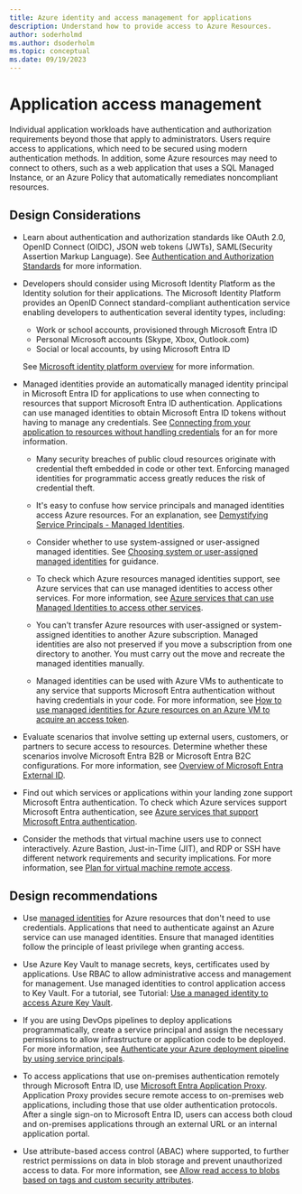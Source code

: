 ```yaml
---
title: Azure identity and access management for applications
description: Understand how to provide access to Azure Resources.
author: soderholmd
ms.author: dsoderholm 
ms.topic: conceptual
ms.date: 09/19/2023
---
```


# Application access management

Individual application workloads have authentication and authorization requirements beyond those that apply to administrators. Users require access to applications, which need to be secured using modern authentication methods. In addition, some Azure resources may need to connect to others, such as a web application that uses a SQL Managed Instance, or an Azure Policy that automatically remediates noncompliant resources.

## Design Considerations

- Learn about authentication and authorization standards like  OAuth 2.0, OpenID Connect (OIDC), JSON web tokens (JWTs), SAML(Security Assertion Markup Language). See [Authentication and Authorization Standards](/azure/active-directory/fundamentals/introduction-identity-access-management?toc=%2Fazure%2Factive-directory%2Fdevelop%2Ftoc.json&bc=%2Fazure%2Factive-directory%2Fdevelop%2Fbreadcrumb%2Ftoc.json#authentication-and-authorization-standards) for more information.

- Developers should consider using Microsoft Identity Platform as the Identity solution for their applications. The Microsoft Identity Platform provides an OpenID Connect standard-compliant authentication service enabling developers to authentication several identity types, including:

  - Work or school accounts, provisioned through Microsoft Entra ID
  - Personal Microsoft accounts (Skype, Xbox, Outlook.com)
  - Social or local accounts, by using Microsoft Entra ID
  
  See [Microsoft identity platform overview](/azure/active-directory/develop/v2-overview) for more information.

- Managed identities provide an automatically managed identity principal in Microsoft Entra ID for applications to use when connecting to resources that support Microsoft Entra ID authentication. Applications can use managed identities to obtain Microsoft Entra ID tokens without having to manage any credentials. See [Connecting from your application to resources without handling credentials](/azure/active-directory/managed-identities-azure-resources/overview-for-developers?tabs=portal%2Cdotnet) for an for more information.

  - Many security breaches of public cloud resources originate with credential theft embedded in code or other text. Enforcing managed identities for programmatic access greatly reduces the risk of credential theft.

  - It's easy to confuse how service principals and managed identities access Azure resources. For an explanation, see [Demystifying Service Principals - Managed Identities](https://devblogs.microsoft.com/devops/demystifying-service-principals-managed-identities/).  

  - Consider whether to use system-assigned or user-assigned managed identities. See [Choosing system or user-assigned managed identities](/azure/active-directory/managed-identities-azure-resources/managed-identity-best-practice-recommendations#choosing-system-or-user-assigned-managed-identities) for guidance.

  - To check which Azure resources managed identities support, see Azure services that can use managed identities to access other services. For more information, see [Azure services that can use Managed Identities to access other services](/azure/active-directory/managed-identities-azure-resources/managed-identities-status).

  - You can't transfer Azure resources with user-assigned or system-assigned identities to another Azure subscription. Managed identities are also not preserved if you move a subscription from one directory to another. You must carry out the move and recreate the managed identities manually.

  - Managed identities can be used with Azure VMs to authenticate to any service that supports Microsoft Entra authentication without having credentials in your code. For more information, see [How to use managed identities for Azure resources on an Azure VM to acquire an access token](/azure/active-directory/managed-identities-azure-resources/how-to-use-vm-token).  

- Evaluate scenarios that involve setting up external users, customers, or partners to secure access to resources. Determine whether these scenarios involve Microsoft Entra B2B or Microsoft Entra B2C configurations. For more information, see [Overview of Microsoft Entra External ID](/azure/active-directory/external-identities/external-identities-overview).  

- Find out which services or applications within your landing zone support Microsoft Entra authentication. To check which Azure services support Microsoft Entra authentication, see [Azure services that support Microsoft Entra authentication](/azure/active-directory/managed-identities-azure-resources/services-id-authentication-support).  

- Consider the methods that virtual machine users use to connect interactively. Azure Bastion, Just-in-Time (JIT), and RDP or SSH have different network requirements and security implications. For more information, see [Plan for virtual machine remote access](/azure/cloud-adoption-framework/ready/azure-best-practices/plan-for-virtual-machine-remote-access).

## Design recommendations

- Use [managed identities](/azure/active-directory/managed-identities-azure-resources/overview) for Azure resources that don't need to use credentials. Applications that need to authenticate against an Azure service can use managed identities. Ensure that managed identities follow the principle of least privilege when granting access.

- Use Azure Key Vault to manage secrets, keys, certificates used by applications. Use RBAC to allow administrative access and management for management. Use managed identities to control application access to Key Vault. For a tutorial, see Tutorial: [Use a managed identity to access Azure Key Vault](/azure/active-directory/managed-identities-azure-resources/tutorial-windows-vm-access-nonaad).

- If you are using DevOps pipelines to deploy applications programmatically, create a service principal and assign the necessary permissions to allow infrastructure or application code to be deployed. For more information, see [Authenticate your Azure deployment pipeline by using service principals](/training/modules/authenticate-azure-deployment-pipeline-service-principals/).

- To access applications that use on-premises authentication remotely through Microsoft Entra ID, use [Microsoft Entra Application Proxy](/azure/active-directory/app-proxy/application-proxy). Application Proxy provides secure remote access to on-premises web applications, including those that use older authentication protocols. After a single sign-on to Microsoft Entra ID, users can access both cloud and on-premises applications through an external URL or an internal application portal.

- Use attribute-based access control (ABAC) where supported, to further restrict permissions on data in blob storage and prevent unauthorized access to data. For more information, see [Allow read access to blobs based on tags and custom security attributes](/azure/role-based-access-control/conditions-custom-security-attributes).
